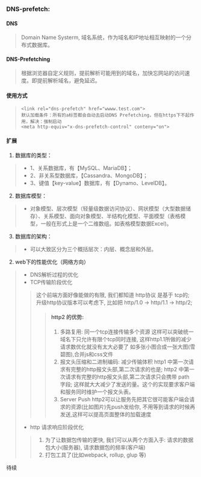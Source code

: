 ### DNS-prefetch: 

#### DNS
>Domain Name Systerm, 域名系统，作为域名和IP地址相互映射的一个分布式数据库。

#### DNS-Prefetching
>根据浏览器自定义规则，提前解析可能用到的域名，加快忘网站的访问速度。即提前解析域名，避免延迟。

#### 使用方式
>```
> <link rel="dns-prefetch" href="wwww.test.com">
> 默认加载条件：所有的a标签都会自动去启动DNS Prefetching，但在https下不起作用，解决：强制启动
> <meta http-equiv="x-dns-prefetch-control" conteny="on">
>```


#### 扩展

1. 数据库的类型：
>- 1、关系数据库，有【MySQL、MariaDB】；
>- 2、非关系型数据库，【Cassandra、MongoDB】；
>- 3、键值【key-value】数据库，有【Dynamo、LevelDB】。
2. 数据库模型：
>+ 对象模型、层次模型（轻量级数据访问协议）、网状模型（大型数据储存）、关系模型、面向对象模型、半结构化模型、平面模型（表格模型，一般在形式上是一个二维数组。如表格模型数据Excel)。
3. 数据库的架构：
>+ 可以大致区分为三个概括层次：内层、概念层和外层。

2. web下的性能优化（网络方向）
>* DNS解析过程的优化
>* TCP传输阶段优化
>> 这个前端方面好像能做的有限, 我们都知道 http协议 是基于 tcp的;
>> 升级http协议版本可以考虑下, 比如把 http/1.0 -> http/1.1 -> http/2;
>>> #### http2 的优势:
>>>  1. 多路复用: 同一个tcp连接传输多个资源
>>>  这样可以突破统一域名下只允许有限个tcp同时连接, 
>>>  这样http1.1所做的减少请求数优化就没有太大必要了
>>>  如多张小图合成一张大图(雪碧图),合并js和css文件
>>>  2. 报文头压缩和二进制编码: 减少传输体积
>>>  http1 中第一次请求有完整的http报文头部,第二次请求的也是;
>>>  http2 中第一次请求有完整的http报文头部,第二次请求只会携带 path 字段;
>>>  这样就大大减少了发送的量。这个的实现要求客户端和服务同时维护一个报文头表。
>>>  3. Server Push
>>>  http2可以让服务先把其它很可能客户端会请求的资源(比如图片)先push发给你,
>>>  不用等到请求的时候再发送,这样可以提高页面整体的加载速度
>* http 请求响应阶段优化
>> 1. 为了让数据包传输的更快, 我们可以从两个方面入手: 请求的数据包大小(服务器), 请求数据包的频率(客户端)
>> 2. 打包工具了(比如webpack, rollup, glup 等)

待续